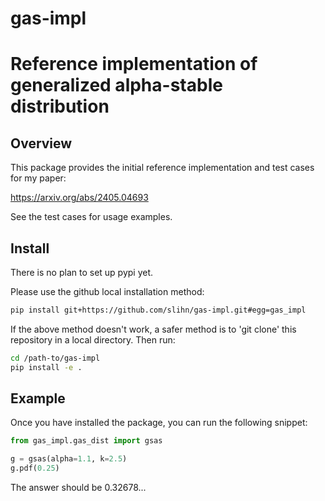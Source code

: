 # gas-impl
# Reference implementation of generalized alpha-stable distribution

## Overview

This package provides the initial reference implementation
and test cases for my paper:

https://arxiv.org/abs/2405.04693

See the test cases for usage examples.

## Install

There is no plan to set up pypi yet. 

Please use the github local installation method:

```bash
pip install git+https://github.com/slihn/gas-impl.git#egg=gas_impl
```

If the above method doesn't work, a safer method is to 'git clone' this repository in a local directory. 
Then run:

```bash
cd /path-to/gas-impl
pip install -e .
```


## Example

Once you have installed the package, you can run the following snippet:

```python
from gas_impl.gas_dist import gsas

g = gsas(alpha=1.1, k=2.5)
g.pdf(0.25)
```

The answer should be 0.32678...


